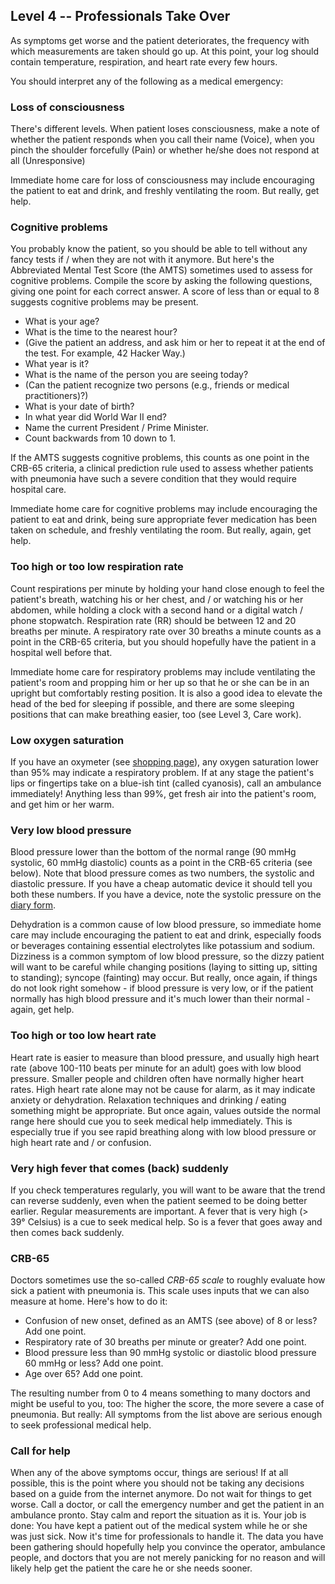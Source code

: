 ## Level 4 -- Professionals Take Over

As symptoms get worse and the patient deteriorates, the frequency with which measurements are taken should go up. At this point, your log should contain temperature, respiration, and heart rate every few hours.

You should interpret any of the following as a medical emergency: 

### Loss of consciousness

There's different levels. When patient loses consciousness, make a note of whether the patient responds when you call their name (Voice), when you pinch the shoulder forcefully (Pain) or whether he/she does not respond at all (Unresponsive)

Immediate home care for loss of consciousness may include encouraging the patient to eat and drink, and freshly ventilating the room. But really, get help.

### Cognitive problems

You probably know the patient, so you should be able to tell without any fancy tests if / when they are not with it anymore. But here's the Abbreviated Mental Test Score (the AMTS) sometimes used to assess for cognitive problems. Compile the score by asking the following questions, giving one point for each correct answer. A score of less than or equal to 8 suggests cognitive problems may be present. 

- What is your age? 
- What is the time to the nearest hour? 
- (Give the patient an address, and ask him or her to repeat it at the end of the test. For example, 42 Hacker Way.) 
- What year is it? 
- What is the name of the person you are seeing today?
- (Can the patient recognize two persons (e.g., friends or medical practitioners)?) 
- What is your date of birth? 
- In what year did World War II end? 
- Name the current President / Prime Minister. 
- Count backwards from 10 down to 1.

If the AMTS suggests cognitive problems, this counts as one point in the CRB-65 criteria, a clinical prediction rule used to assess whether patients with pneumonia have such a severe condition that they would require hospital care. 

Immediate home care for cognitive problems may include encouraging the patient to eat and drink, being sure appropriate fever medication has been taken on schedule, and freshly ventilating the room. But really, again, get help.

### Too high or too low respiration rate

Count respirations per minute by holding your hand close enough to feel the patient's breath, watching his or her chest, and / or watching his or her abdomen, while holding a clock with a second hand or a digital watch / phone stopwatch. Respiration rate (RR) should be between 12 and 20 breaths per minute. A respiratory rate over 30 breaths a minute counts as a point in the CRB-65 criteria, but you should hopefully have the patient in a hospital well before that.

Immediate home care for respiratory problems may include ventilating the patient's room and propping him or her up so that he or she can be in an upright but comfortably resting position. It is also a good idea to elevate the head of the bed for sleeping if possible, and there are some sleeping positions that can make breathing easier, too (see Level 3, Care work).

### Low oxygen saturation

If you have an oxymeter (see [shopping page](https://www.covid-at-home.info/shopping)), any oxygen saturation lower than 95%  may indicate a respiratory problem. If at any stage the patient's lips or fingertips take on a blue-ish tint (called cyanosis), call an ambulance immediately! Anything less than 99%, get fresh air into the patient's room, and get him or her warm.

### Very low blood pressure

Blood pressure lower than the bottom of the normal range (90 mmHg systolic, 60 mmHg diastolic) counts as a point in the CRB-65 criteria (see below). Note that blood pressure comes as two numbers, the systolic and diastolic pressure. If you have a cheap automatic device it should tell you both these numbers. If you have a device, note the systolic pressure on the [diary form](https://www.covid-at-home.info/images/covid-diary.pdf).

Dehydration is a common cause of low blood pressure, so immediate home care may include encouraging the patient to eat and drink, especially foods or beverages containing essential electrolytes like potassium and sodium. Dizziness is a common symptom of low blood pressure, so the dizzy patient will want to be careful while changing positions (laying to sitting up, sitting to standing); syncope (fainting) may occur. But really, once again, if things do not look right somehow - if blood pressure is very low, or if the patient normally has high blood pressure and it's much lower than their normal - again, get help.

### Too high or too low heart rate

Heart rate is easier to measure than blood pressure, and usually high heart rate (above 100-110 beats per minute for an adult) goes with low blood pressure. Smaller people and children often have normally higher heart rates. High heart rate alone may not be cause for alarm, as it may indicate anxiety or dehydration. Relaxation techniques and drinking / eating something might be appropriate. But once again, values outside the normal range here should cue you to seek medical help immediately. This is especially true if you see rapid breathing along with low blood pressure or high heart rate and / or confusion. 

### Very high fever that comes (back) suddenly

If you check temperatures regularly, you will want to be aware that the trend can reverse suddenly, even when the patient seemed to be doing better earlier. Regular measurements are important. A fever that is very high (> 39° Celsius) is a cue to seek medical help. So is a fever that goes away and then comes back suddenly. 

### CRB-65

Doctors sometimes use the so-called *CRB-65 scale* to roughly evaluate how sick a patient with pneumonia is. This scale uses inputs that we can also measure at home. Here's how to do it:

- Confusion of new onset, defined as an AMTS (see above) of 8 or less? Add one point.
- Respiratory rate of 30 breaths per minute or greater? Add one point.
- Blood pressure less than 90 mmHg systolic or diastolic blood pressure 60 mmHg or less? Add one point.
- Age over 65? Add one point.

The resulting number from 0 to 4 means something to many doctors and might be useful to you, too: The higher the score, the more severe a case of pneumonia. But really: All symptoms from the list above are serious enough to seek professional medical help.

### Call for help

When any of the above symptoms occur, things are serious! If at all possible, this is the point where you should not be taking any decisions based on a guide from the internet anymore. Do not wait for things to get worse. Call a doctor, or call the emergency number and get the patient in an ambulance pronto. Stay calm and report the situation as it is. Your job is done: You have kept a patient out of the medical system while he or she was just sick. Now it's time for professionals to handle it. The data you have been gathering should hopefully help you convince the operator, ambulance people, and doctors that you are not merely panicking for no reason and will likely help get the patient the care he or she needs sooner.
